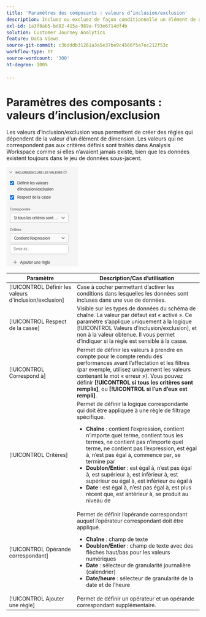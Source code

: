 ```yaml
---
title: 'Paramètres des composants : valeurs dʼinclusion/exclusion'
description: Incluez ou excluez de façon conditionnelle un élément de dimension en fonction de sa valeur.
exl-id: 1a3f8ab5-bd82-415a-989a-f93e6714df4b
solution: Customer Journey Analytics
feature: Data Views
source-git-commit: c36dddb31261a3a5e37be9c4566f5e7ec212f53c
workflow-type: ht
source-wordcount: '300'
ht-degree: 100%

---
```


# Paramètres des composants : valeurs dʼinclusion/exclusion

Les valeurs dʼinclusion/exclusion vous permettent de créer des règles qui dépendent de la valeur dʼun élément de dimension. Les valeurs qui ne correspondent pas aux critères définis sont traités dans Analysis Workspace comme si elles nʼavaient jamais existé, bien que les données existent toujours dans le jeu de données sous-jacent.

![Inclure/exclure](../assets/include-exclude.png)

| Paramètre | Description/Cas d’utilisation |
| --- | --- |
| [!UICONTROL Définir les valeurs d’inclusion/exclusion] | Case à cocher permettant dʼactiver les conditions dans lesquelles les données sont incluses dans une vue de données. |
| [!UICONTROL Respect de la casse] | Visible sur les types de données du schéma de chaîne. La valeur par défaut est « activé ». Ce paramètre sʼapplique uniquement à la logique [!UICONTROL Valeurs dʼinclusion/exclusion], et non à la valeur obtenue. Il vous permet dʼindiquer si la règle est sensible à la casse. |
| [!UICONTROL Correspond à] | Permet de définir les valeurs à prendre en compte pour le compte rendu des performances avant lʼaffectation et les filtres (par exemple, utilisez uniquement les valeurs contenant le mot « erreur »). Vous pouvez définir **[!UICONTROL si tous les critères sont remplis]**, ou **[!UICONTROL si lʼun dʼeux est rempli]**. |
| [!UICONTROL Critères] | Permet de définir la logique correspondante qui doit être appliquée à une règle de filtrage spécifique.<ul><li>**Chaîne** : contient lʼexpression, contient nʼimporte quel terme, contient tous les termes, ne contient pas nʼimporte quel terme, ne contient pas lʼexpression, est égal à, nʼest pas égal à, commence par, se termine par</li><li>**Doublon/Entier** : est égal à, nʼest pas égal à, est supérieur à, est inférieur à, est supérieur ou égal à, est inférieur ou égal à</li><li>**Date** : est égal à, nʼest pas égal à, est plus récent que, est antérieur à, se produit au niveau de</li></ul> |
| [!UICONTROL Opérande correspondant] | Permet de définir lʼopérande correspondant auquel lʼopérateur correspondant doit être appliqué.<ul><li>**Chaîne** : champ de texte</li><li>**Doublon/Entier** : champ de texte avec des flèches haut/bas pour les valeurs numériques</li><li>**Date** : sélecteur de granularité journalière (calendrier)</li><li>**Date/heure** : sélecteur de granularité de la date et de lʼheure</li></ul> |
| [!UICONTROL Ajouter une règle] | Permet de définir un opérateur et un opérande correspondant supplémentaire. |
